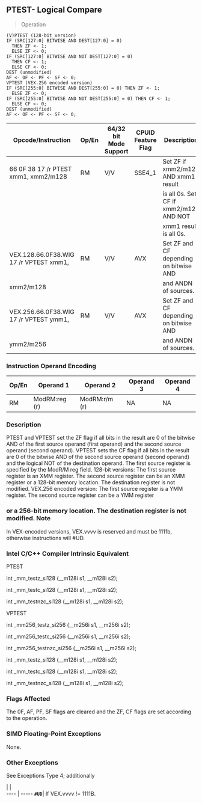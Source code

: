 ## PTEST- Logical Compare

> Operation

``` slim
(V)PTEST (128-bit version)
IF (SRC[127:0] BITWISE AND DEST[127:0] = 0)
  THEN ZF <- 1;
  ELSE ZF <- 0;
IF (SRC[127:0] BITWISE AND NOT DEST[127:0] = 0)
  THEN CF <- 1;
  ELSE CF <- 0;
DEST (unmodified)
AF <- OF <- PF <- SF <- 0;
VPTEST (VEX.256 encoded version)
IF (SRC[255:0] BITWISE AND DEST[255:0] = 0) THEN ZF <- 1;
  ELSE ZF <- 0;
IF (SRC[255:0] BITWISE AND NOT DEST[255:0] = 0) THEN CF <- 1;
  ELSE CF <- 0;
DEST (unmodified)
AF <- OF <- PF <- SF <- 0;

```

 Opcode/Instruction                    | Op/En| 64/32 bit Mode Support| CPUID Feature Flag| Description                           
 ---  | --- | --- | --- | ---
 66 0F 38 17 /r PTEST xmm1, xmm2/m128  | RM   | V/V                   | SSE4_1            | Set ZF if xmm2/m128 AND xmm1 result   
                                       |      |                       |                   | is all 0s. Set CF if xmm2/m128 AND NOT
                                       |      |                       |                   | xmm1 result is all 0s.                
 VEX.128.66.0F38.WIG 17 /r VPTEST xmm1,| RM   | V/V                   | AVX               | Set ZF and CF depending on bitwise AND
 xmm2/m128                             |      |                       |                   | and ANDN of sources.                  
 VEX.256.66.0F38.WIG 17 /r VPTEST ymm1,| RM   | V/V                   | AVX               | Set ZF and CF depending on bitwise AND
 ymm2/m256                             |      |                       |                   | and ANDN of sources.                  

### Instruction Operand Encoding
 Op/En| Operand 1    | Operand 2    | Operand 3| Operand 4
 ---  | --- | --- | --- | ---
 RM   | ModRM:reg (r)| ModRM:r/m (r)| NA       | NA       

### Description
PTEST and VPTEST set the ZF flag if all bits in the result are 0 of the bitwise
AND of the first source operand (first operand) and the second source operand
(second operand). VPTEST sets the CF flag if all bits in the result are 0 of
the bitwise AND of the second source operand (second operand) and the logical
NOT of the destination operand. The first source register is specified by the
ModR/M reg field. 128-bit versions: The first source register is an XMM register.
The second source register can be an XMM register or a 128-bit memory location.
The destination register is not modified. VEX.256 encoded version: The first
source register is a YMM register. The second source register can be a YMM register
### or a 256-bit memory location. The destination register is not modified. Note
In VEX-encoded versions, VEX.vvvv is reserved and must be 1111b, otherwise instructions
will #UD.



### Intel C/C++ Compiler Intrinsic Equivalent
PTEST

int _mm_testz_si128 (__m128i s1, __m128i s2);

int _mm_testc_si128 (__m128i s1, __m128i s2);

int _mm_testnzc_si128 (__m128i s1, __m128i s2);

VPTEST

int _mm256_testz_si256 (__m256i s1, __m256i s2);

int _mm256_testc_si256 (__m256i s1, __m256i s2);

int _mm256_testnzc_si256 (__m256i s1, __m256i s2);

int _mm_testz_si128 (__m128i s1, __m128i s2);

int _mm_testc_si128 (__m128i s1, __m128i s2);

int _mm_testnzc_si128 (__m128i s1, __m128i s2);


### Flags Affected
The 0F, AF, PF, SF flags are cleared and the ZF, CF flags are set according
to the operation.


### SIMD Floating-Point Exceptions
None.


### Other Exceptions
See Exceptions Type 4; additionally

   | |  
---- | -----
 **``#UD``**| If VEX.vvvv != 1111B.
